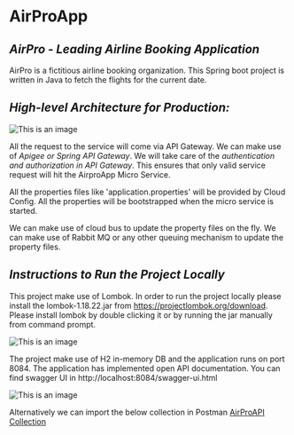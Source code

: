 # AirProApp

## _AirPro - Leading Airline Booking Application_

AirPro is a fictitious airline booking organization. This Spring boot project is written in Java to fetch the flights for the current date. 


## _High-level Architecture for Production:_

![This is an image](../main/src/main/resources/asset/HighLevelArchitecture.png)

All the request to the service will come via API Gateway. We can make use of _Apigee or Spring API Gateway_. We will take care of the _authentication and authorization in API Gateway_. This ensures that only valid service request will hit the AirproApp Micro Service. 

All the properties files like 'application.properties' will be provided by Cloud Config. All the properties will be bootstrapped when the micro service is started. 

We can make use of cloud bus to update the property files on the fly. We can make use of Rabbit MQ or any other queuing mechanism to update the property files.  


## _Instructions to Run the Project Locally_

This project make use of Lombok. In order to run the project locally please install the lombok-1.18.22.jar from https://projectlombok.org/download.  Please install lombok by double clicking it or by running the jar manually from command prompt. 

![This is an image](../main/src/main/resources/asset/AddingLombok.png)


The project make use of H2 in-memory DB and the application runs on port 8084. The application has implemented open API documentation. You can find  swagger UI in http://localhost:8084/swagger-ui.html

![This is an image](../main/src/main/resources/asset/SwaggerUI.png)


Alternatively we can import the below collection in Postman 
[AirProAPI Collection](../main/src/main/resources/asset/AirProApp.postman_collection.json)
